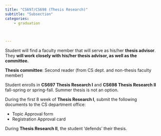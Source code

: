 ```yaml
---
title: "CS697/CS698 (Thesis Research)"
subtitle: "Subsection"
categories:
    - graduation
   
   
    
---
```


Student will find a faculty member that will serve as his/her **thesis advisor**. They **will work closely with his/her thesis advisor, as well as the committee.**

**Thesis committee**: Second reader (from CS dept. and non-thesis faculty member)

Student enrolls in **CS697** **Thesis Research I** and **CS698 Thesis Research II** fall-spring or spring-fall.
Summer thesis is not an option.

During the first 8 week of **Thesis Research I**, submit the following documents to the CS department office:

- Topic Approval form
- Registration Approval card

During **Thesis Research II**, the student ‘defends’ their thesis.